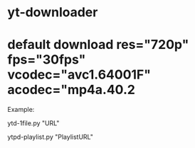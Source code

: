 # yt-downloader
# default download res="720p" fps="30fps" vcodec="avc1.64001F" acodec="mp4a.40.2

Example:

ytd-1file.py "URL"

ytpd-playlist.py "PlaylistURL"
